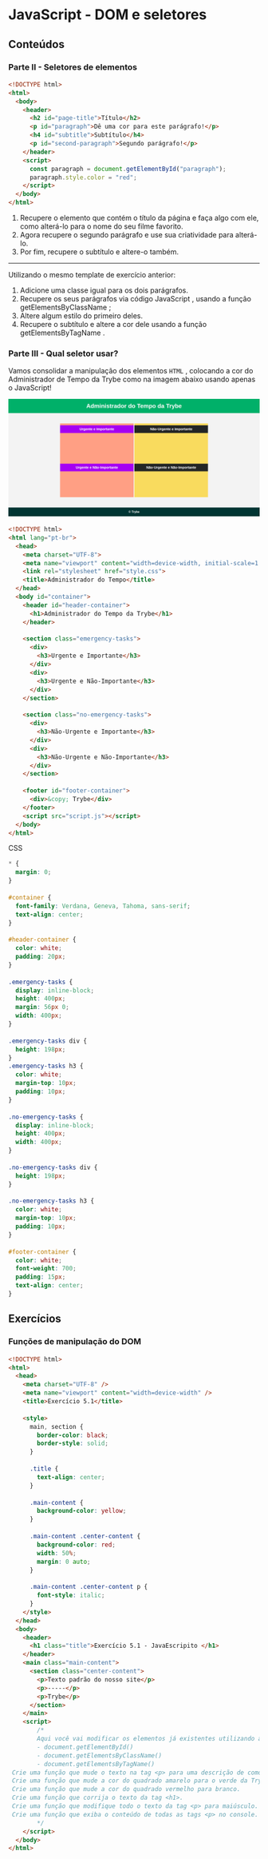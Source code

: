 # JavaScript - DOM e seletores

## Conteúdos

### Parte II - Seletores de elementos

```html
<!DOCTYPE html>
<html>
  <body>
    <header>
      <h2 id="page-title">Título</h2>
      <p id="paragraph">Dê uma cor para este parágrafo!</p>
      <h4 id="subtitle">Subtítulo</h4>
      <p id="second-paragraph">Segundo parágrafo!</p>
    </header>
    <script>
      const paragraph = document.getElementById("paragraph");
      paragraph.style.color = "red";
    </script>
  </body>
</html>
```

1. Recupere o elemento que contém o título da página e faça algo com ele, como alterá-lo para o nome do seu filme favorito.
2. Agora recupere o segundo parágrafo e use sua criatividade para alterá-lo.
3. Por fim, recupere o subtítulo e altere-o também.
---
Utilizando o mesmo template de exercício anterior:
1. Adicione uma classe igual para os dois parágrafos.
2. Recupere os seus parágrafos via código JavaScript , usando a função getElementsByClassName ;
3. Altere algum estilo do primeiro deles.
4. Recupere o subtítulo e altere a cor dele usando a função getElementsByTagName .

### Parte III - Qual seletor usar?

Vamos consolidar a manipulação dos elementos `HTML` , colocando a cor do Administrador de Tempo da Trybe como na imagem abaixo usando apenas o JavaScript!

![Imagem Trybe Course](conteudo_parte3_image.png)

```html
<!DOCTYPE html>
<html lang="pt-br">
  <head>
    <meta charset="UTF-8">
    <meta name="viewport" content="width=device-width, initial-scale=1.0">
    <link rel="stylesheet" href="style.css">
    <title>Administrador do Tempo</title>
  </head>
  <body id="container">
    <header id="header-container">
      <h1>Administrador do Tempo da Trybe</h1>
    </header>

    <section class="emergency-tasks">
      <div>
        <h3>Urgente e Importante</h3>
      </div>
      <div>
        <h3>Urgente e Não-Importante</h3>
      </div>
    </section>

    <section class="no-emergency-tasks">
      <div>
        <h3>Não-Urgente e Importante</h3>
      </div>
      <div>
        <h3>Não-Urgente e Não-Importante</h3>
      </div>
    </section>

    <footer id="footer-container">
      <div>&copy; Trybe</div>
    </footer>
    <script src="script.js"></script>
  </body>
</html>
```
CSS
```css
* {
  margin: 0;
}

#container {
  font-family: Verdana, Geneva, Tahoma, sans-serif;
  text-align: center;
}

#header-container {
  color: white;
  padding: 20px;
}

.emergency-tasks {
  display: inline-block;
  height: 400px;
  margin: 56px 0;
  width: 400px;
}

.emergency-tasks div {
  height: 198px;
}
.emergency-tasks h3 {
  color: white;
  margin-top: 10px;
  padding: 10px;
}

.no-emergency-tasks {
  display: inline-block;
  height: 400px;
  width: 400px;
}

.no-emergency-tasks div {
  height: 198px;
}

.no-emergency-tasks h3 {
  color: white;
  margin-top: 10px;
  padding: 10px;
}

#footer-container {
  color: white;
  font-weight: 700;
  padding: 15px;
  text-align: center;
}
```

## Exercícios

### Funções de manipulação do DOM

```html
<!DOCTYPE html>
<html>
  <head>
    <meta charset="UTF-8" />
    <meta name="viewport" content="width=device-width" />
    <title>Exercício 5.1</title>
    
    <style>
      main, section {
        border-color: black;
        border-style: solid;
      }

      .title {
        text-align: center;
      }

      .main-content {
        background-color: yellow;
      }

      .main-content .center-content {
        background-color: red;
        width: 50%;
        margin: 0 auto;
      }

      .main-content .center-content p {
        font-style: italic;
      }
    </style>
  </head>
  <body>
    <header> 
      <h1 class="title">Exercício 5.1 - JavaEscripito </h1>
    </header>    
    <main class="main-content">
      <section class="center-content">
        <p>Texto padrão do nosso site</p>
        <p>-----</p>
        <p>Trybe</p>
      </section>
    </main>
    <script>
        /*
        Aqui você vai modificar os elementos já existentes utilizando apenas as funções:
        - document.getElementById()
        - document.getElementsByClassName()
        - document.getElementsByTagName()
 Crie uma função que mude o texto na tag <p> para uma descrição de como você se vê daqui a 2 anos. (Não gaste tempo pensando no texto e sim realizando o exercício)
 Crie uma função que mude a cor do quadrado amarelo para o verde da Trybe (rgb(76,164,109)).
 Crie uma função que mude a cor do quadrado vermelho para branco.
 Crie uma função que corrija o texto da tag <h1>.
 Crie uma função que modifique todo o texto da tag <p> para maiúsculo.
 Crie uma função que exiba o conteúdo de todas as tags <p> no console.
        */
    </script>
  </body>
</html>
```